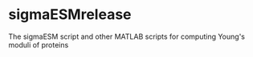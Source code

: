 # sigmaESMrelease
The sigmaESM script and other MATLAB scripts for computing Young's moduli of proteins
